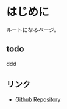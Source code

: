 # はじめに
ルートになるページ。  

## todo
ddd




## リンク
- [Github Repository](https://github.com/ShunsukeNONOMURA/nuxt3-master)